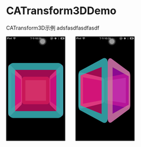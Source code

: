 CATransform3DDemo
=================

CATransform3D示例
adsfasdfasdfasdf
<p>
<img src="./Screenshot1.png">
&nbsp;&nbsp;&nbsp;&nbsp;&nbsp;
<img src="./Screenshot2.png">
<p>

